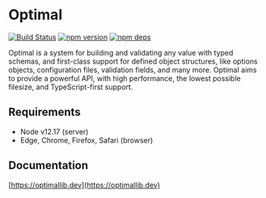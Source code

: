 # Optimal

[![Build Status](https://github.com/milesj/optimal/workflows/Build/badge.svg)](https://github.com/milesj/optimal/actions?query=branch%3Amaster)
[![npm version](https://badge.fury.io/js/optimal.svg)](https://www.npmjs.com/package/optimal)
[![npm deps](https://david-dm.org/milesj/optimal.svg)](https://www.npmjs.com/package/optimal)

Optimal is a system for building and validating any value with typed schemas, and first-class
support for defined object structures, like options objects, configuration files, validation fields,
and many more. Optimal aims to provide a powerful API, with high performance, the lowest possible
filesize, and TypeScript-first support.

## Requirements

- Node v12.17 (server)
- Edge, Chrome, Firefox, Safari (browser)

## Documentation

[https://optimallib.dev](https://optimallib.dev)
